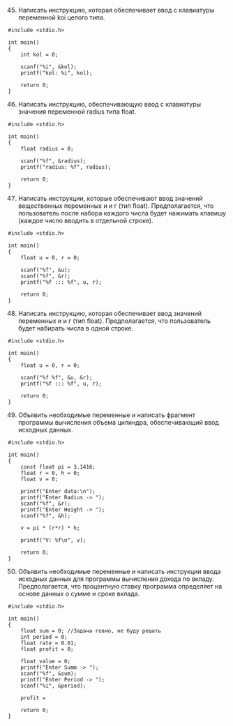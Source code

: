 45. Написать инструкцию, которая обеспечивает ввод с клавиатуры переменной koi целого типа.
```
#include <stdio.h>

int main()
{
    int kol = 0;

    scanf("%i", &kol);
    printf("kol: %i", kol);

    return 0;
}
```
46. Написать инструкцию, обеспечивающую ввод с клавиатуры значения переменной radius типа float.
```
#include <stdio.h>

int main()
{
    float radius = 0;

    scanf("%f", &radius);
    printf("radius: %f", radius);

    return 0;
}
```
47. Написать инструкции, которые обеспечивают ввод значений вещественных переменных и и г (тип float). Предполагается, что пользователь после набора каждого числа будет нажимать клавишу <Enter> (каждое число вводить в отдельной строке).
```
#include <stdio.h>

int main()
{
    float u = 0, r = 0;

    scanf("%f", &u);
    scanf("%f", &r);
    printf("%f ::: %f", u, r);

    return 0;
}
```
48. Написать инструкцию, которая обеспечивает ввод значений переменных и и г (тип float). Предполагается, что пользователь будет набирать числа в одной строке.
```
#include <stdio.h>

int main()
{
    float u = 0, r = 0;
    
    scanf("%f %f", &u, &r);
    printf("%f ::: %f", u, r);
    
    return 0;
}

```
49. Объявить необходимые переменные и написать фрагмент программы вычисления объема цилиндра, обеспечивающий ввод исходных данных.
```
#include <stdio.h>

int main()
{
    const float pi = 3.1416;
    float r = 0, h = 0;
    float v = 0;

    printf("Enter data:\n");
    printf("Enter Radius -> ");
    scanf("%f", &r);
    printf("Enter Height -> ");
    scanf("%f", &h);

    v = pi * (r*r) * h;

    printf("V: %f\n", v);

    return 0;
}
```
50. Объявить необходимые переменные и написать инструкции ввода исходных данных для программы вычисления дохода по вкладу. Предполагается, что процентную ставку программа определяет на основе данных о сумме и сроке вклада.
```
#include <stdio.h>

int main()
{
    float sum = 0; //Задача говно, не буду решать
    int period = 0;
    float rate = 0.01;
    float profit = 0;
    
    float value = 0;
    printf("Enter Summ -> ");
    scanf("%f", &sum);
    printf("Enter Period -> ");
    scanf("%i", &period);
    
    profit = 
    
    return 0;
}
```
